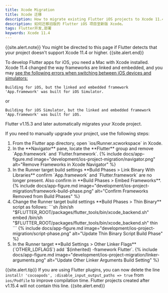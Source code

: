 ```yaml
---
title: Xcode Migration
title: Xcode 迁移
description: How to migrate existing Flutter iOS projects to Xcode 11.4.
description: 如何迁移旧版的 Flutter iOS 项目至新版 Xcode。
tags: Flutter开发,部署
keywords: Xcode 11.4
---
```


{{site.alert.note}}
  You might be directed to this page if Flutter detects that your project
  doesn't support Xcode 11.4 or higher.
{{site.alert.end}}

To develop Flutter apps for iOS, you need a Mac with Xcode installed.
Xcode 11.4 changed the way frameworks are linked and embedded,
and you may [see the following errors when switching between
iOS devices and simulators:][errors]

```
Building for iOS, but the linked and embedded framework 'App.framework' was built for iOS Simulator.
```
or
```
Building for iOS Simulator, but the linked and embedded framework 'App.framework' was built for iOS.
```

Flutter v1.15.3 and later automatically migrates your Xcode project.

If you need to manually upgrade your project, use the following steps:

<ol markdown="1">
<li markdown="1">From the Flutter app directory,
    open `ios/Runner.xcworkspace` in Xcode.
</li>
<li markdown="1">In the **Navigator** pane, locate the
    **Flutter** group and remove `App.framework`
    and `Flutter.framework`.
{% include docs/app-figure.md image="development/ios-project-migration/navigator.png" alt="Remove Frameworks in Xcode Navigator" %}
</li>

<li markdown="1">In the Runner target build settings
    **Build Phases > Link Binary With Libraries**
    confirm `App.framework` and `Flutter.framework`
    are no longer present. Also confirm
    in **Build Phases > Embed Frameworks**.
{% include docs/app-figure.md image="development/ios-project-migration/framework-build-phase.png" alt="Confirm Frameworks Removed from Build Phases" %}
</li>

<li markdown="1">Change the Runner target build settings
    **Build Phases > Thin Binary** script as follows:
```sh
/bin/sh "$FLUTTER_ROOT/packages/flutter_tools/bin/xcode_backend.sh" embed
/bin/sh "$FLUTTER_ROOT/packages/flutter_tools/bin/xcode_backend.sh" thin
```
{% include docs/app-figure.md image="development/ios-project-migration/script-phase.png" alt="Update Thin Binary Script Build Phase" %}
</li>

<li markdown="1">In the Runner target **Build Settings >
    Other Linker Flags** (`OTHER_LDFLAGS`)
    add `$(inherited) -framework Flutter`.
{% include docs/app-figure.md image="development/ios-project-migration/linker-arguments.png" alt="Update Other Linker Arguments Build Setting" %}
</li>
</ol>

{{site.alert.tip}}
  If you are using Flutter plugins, you can now delete the line
  `install! 'cocoapods', :disable_input_output_paths => true` from `ios/Podfile`
  to improve compilation time. Flutter projects created after v1.15.4 will not
  contain this line.
{{site.alert.end}}

[errors]: {{site.repo.flutter}}/issues/50568
